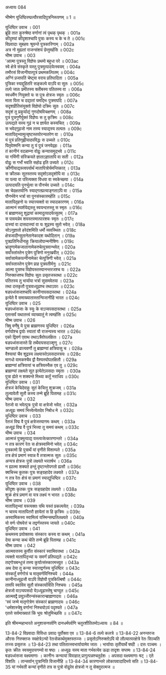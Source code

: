 अध्यायः 084

भीष्मेण युधिष्ठिरम्प्रत्यौरसादिपुत्रनिरूपणम् ॥ 1 ॥
	
युधिष्ठिर उवाच ।	001  
ब्रूहि तात कुरुश्रेष्ठ वर्णानां त्वं पृथक् पृथक् ।	001a  
कीदृश्यां कीदृशाश्चापि पुत्राः कस्य च के च ते ॥	001c  
विप्रवादाः सुबहवः श्रूयन्ते पुत्रकारिणाम् ।	002a  
अत्र नो मुह्यतां राजन्संशयं छेत्तुमर्हसि ॥	002c  
भीष्म उवाच ।	003  
\'आत्मा पुत्रस्तु विज्ञेयः प्रथमो बहुधा परे ॥	003ac  
स्वे क्षेत्रे संस्कृते यस्तु पुत्रमुत्पादयेत्स्वयम् ।	004a  
तमौरसं विजानीयात्पुत्रं प्रथमकल्पितम् ॥	004c  
अग्निं प्रजापतिं चेष्ट्वा वराय प्रतिपादिता ।	005a  
पुत्रिका स्याद्दुहितरि सङ्कल्पे वाऽपि वा सुतः ॥	005c  
तल्पे जातः प्रमीतस्य क्लीबस्य पतितस्य वा ।	006a  
स्वधर्मेण नियुक्तो यः स पुत्रः क्षेत्रजः स्मृतः ॥	006c  
माता पिता च दद्यातां यमद्भिः पुत्रमापदि ।	007a  
सदृशप्रीतिसंयुक्तो विज्ञेयो दत्रिमः सुतः ॥	007c  
सदृशं तु प्रकुर्याद्यं गुणदोषविचक्षणम् ।	008a  
पुत्रं पुत्रगुणैर्युक्तं विज्ञेयः स तु कृत्रिमः ॥	008c  
उत्पद्यते यस्य गूढं न च ज्ञायेत कस्यचित् ।	009a  
स भवेद्गूढजो नाम तस्य स्याद्यस्य तल्पतः ॥	009c  
मातापितृभ्यामुत्सृष्टस्तयोरन्यतरेण वा ।	010a  
यं पुत्रं प्रतिगृह्णीयादपविद्धः स उच्यते ॥	010c  
पितृवेश्मनि कन्या तु यं पुत्रं जनयेद्रहः ।	011a  
तं कानीनं वदन्नाम्ना वोढुः कन्यासमुद्भवे ॥	011c  
या गर्भिणी संस्क्रियते ज्ञाताऽज्ञातापि वा सती ।	012a  
वोढुः स गर्भो भवति सहोढ इति उच्यते ॥	012c  
क्रीणीयाद्यस्त्वपर्यार्थं मातापित्रोर्यमन्तिकात् ।	013a  
स क्रीतकः सुतस्तस्य सदृशोऽसदृशोपि वा ॥	013c  
या पत्या वा परित्यक्ता विधवा वा स्वकेच्छया ।	014a  
उत्पादयति पुनर्भूत्वा स पौनर्भव उच्यते ॥	014c  
सा चेदक्षतयोनिः स्याद्गतप्रत्याङ्गताऽपि वा ।	015a  
पौनर्भवेन भर्त्रा सा पुनसंस्कारमर्हति ॥	015c  
मातापितृहनो यः स्यात्त्यक्तो वा स्यादकारणम् ।	016a  
आत्मानं स्पर्शयेद्यस्तु स्वयन्दत्तस्तु स स्मृतः ॥	016c  
यं ब्राह्मणस्तु शूद्रायां कामादुत्पादयेत्सुतम् ।	017a  
स पावयन्नेव शवस्तस्मात्पारशवः स्मृतः ॥	017c  
दास्यां वा दासदास्यां वा यः शूद्रस्य सुतो भवेत् ।	018a  
सोऽनुज्ञातो हरेदंशमिति धर्मो व्यवस्थितः ॥	018c  
क्षेत्रजादीन्सुतानेतानेकादश यथोदितान् ।	019a  
पुत्रप्रतिनिधीनाहुः क्रियालोपान्मनीषिणः ॥	019c  
भ्रातॄणामेकजातानामेकश्चेत्पुत्रवान्भवेत् ।	020a  
सर्वांस्तांस्तेन पुत्रेण पुत्रिणो मनुरब्रवीत् ॥	020c  
सर्वासामेकपत्नीनामेका चेत्पुत्रिणी भवेत् ।	021a  
सर्वास्तास्तेन पुत्रेण प्राह पुत्रवतीर्मनुः ॥	021c  
आत्मा पुत्रश्च विज्ञेयस्तस्यानन्तरजश्च यः ।	022a  
निरुक्तजश्च विज्ञेयः सुतः प्रसृतजस्तथा ॥	022c  
पतितस्य तु भार्याया भर्त्रा सुसमवेतया ।	023a  
तथा दत्तकृतौ पुत्रावध्यूढश्च तथाऽपरः ॥	023c  
षडपध्वंसजाश्चापि कानीनापसदास्तथा ।	024a  
इत्येते वै समाख्यातास्तान्विजानीहि भारत ॥	024c  
युधिष्ठिर उवाच ।	025  
षडपध्वंसजाः के स्युः के वाऽप्यपसदास्तथा ।	025a  
एतत्सर्वं यथातत्त्वं व्याख्यातुं मे त्वमर्हसि ॥	025c  
भीष्म उवाच ।	026  
त्रिषु वर्णेषु ये पुत्रा ब्राह्मणस्य युधिष्ठिर ।	026a  
वर्णयोश्च द्वयोः स्यातां यौ राजन्यस्य भारत ॥	026c  
एको द्विवर्ण एवाथ तथाऽत्रैवोपलक्षितः ।	027a  
षडपध्वंसजास्ते हि तथैवापसदाञ्शृणु ॥	027c  
चाण्डालो व्रात्यवर्णौ तु ब्राह्मण्यां क्षत्रियासु च ।	028a  
वैश्यायां चैव शूद्रस्य लक्ष्यास्तेऽपसदास्त्रयः ॥	028c  
मागधो वामकश्चैव द्वौ वैश्यस्योपलक्षितौ ।	029a  
ब्राह्मण्यां क्षत्रियायां च क्षत्रियस्यैक एव तु ॥	029c  
ब्राह्मण्यां लक्ष्यते सूत इत्येतेऽपसदाः स्मृताः ।	030a  
पुत्रा ह्येते न शक्यन्ते मिथ्या कर्तुं नराधिप ॥	030c  
युधिष्ठिर उवाच ।	031  
क्षेत्रजं केचिदेवाहुः सुतं केचित्तु शुक्रजम् ।	031a  
तुल्यावेतौ सुतौ कस्य तन्मे ब्रूहि पितामह ॥	031c  
भीष्म उवाच ।	032  
रेतजो वा भवेत्पुत्रः पुत्रो वा क्षत्रेजो भवेत् ।	032a  
अध्यूढः समयं भित्त्वेत्येतदेव निबोध मे ॥	032c  
युधिष्ठिर उवाच ।	033  
रेतजं विद्म वै पुत्रं क्षत्रेजस्यागमः कथम् ।	033a  
अध्यूढं विद्म वै पुत्रं भित्त्वा तु समयं कथम् ॥	033c  
भीष्म उवाच ।	034  
आत्मजं पुत्रमुत्पाद्य यस्त्यजेत्कारणान्तरे ।	034a  
न तत्र कारणं रेतः स क्षेत्रस्वामिनो भवेत् ॥	034c  
पुत्रकामो हि पुत्रार्थे यां वृणीते विशाम्पते ।	035a  
तत्र क्षेत्रं प्रमाणं स्यान्न वै तत्रात्मजः सुतः ॥	035c  
अन्यत्र क्षेत्रजः पुत्रो लक्ष्यते भरतर्षभ ।	036a  
न ह्यात्मा शक्यते हन्तुं दृष्टान्तोपगतो ह्यसौ ॥	036c  
क्वचिच्च कुतकः पुत्रः सङ्ग्रहादेव लक्ष्यते ।	037a  
न तत्र रेतः क्षेत्रं वा प्रमाणं स्याद्युधिष्ठिर ॥	037c  
युधिष्ठिर उवाच ।	038  
कीदृशः कृतकः पुत्रः सङ्ग्रहादेव लक्ष्यते ।	038a  
शुक्रं क्षेत्रं प्रमाणं वा यत्र लक्ष्यं न भारत ॥	038c  
भीष्म उवाच ।	039  
मातापितृभ्यां यस्त्यक्तः पथि यस्तं प्रकल्पयेत् ।	039a  
न चास्य मातापितरौ ज्ञायेतां स हि कृत्रिमः ॥	039c  
अस्वामिकस्य स्वामित्वं यस्मिन्सम्प्रतिलक्ष्यते ।	040a  
यो वर्णः पोषयेत्तं च तद्वर्णस्तस्य जायते ॥	040c  
युधिष्ठिर उवाच ।	041  
कथमस्य प्रयोक्तव्यः संस्कारः कस्य वा कथम् ।	041a  
देया कन्या कथं चेति तन्मे ब्रूहि पितामह ॥	041c  
भीष्म उवाच ।	042  
आत्मवत्तस्य कुर्वीत संस्कारं स्वामिवत्तथा ।	042a  
त्यक्तो मातापितृभ्यां यः सवर्णं प्रतिपद्यते ॥	042c  
तद्गोत्रबन्धुजं तस्य कुर्यात्संस्कारमच्युत ।	043a  
अथ देया तु कन्या स्यात्तद्वर्णस्य युधिष्ठिर ॥	043c  
संस्कर्तुं वर्णगोत्रं च मातृवर्णविनिश्चये ।	044a  
कानीनाध्यूढजौ वाऽपि विज्ञेयौ पुत्रकिल्बिषौ ॥	044c  
तावपि स्वाविव सुतौ संस्कार्याविति निश्चयः ।	045a  
क्षेत्रजो वाऽप्यपसदो येऽध्यूढास्तेषु चाप्युत ॥	045c  
आत्मवद्वै प्रयुञ्जीरन्संस्कारान्ब्राह्मणादयः ।	046a  
\'स्वं जन्मे मातृगोत्रेण संस्कारं ब्राह्मणादयः ॥	046c  
\'धर्मशास्त्रेषु वर्णानां निश्चयोऽयं पदृश्यते ।	047a  
एतत्ते सर्वमाख्यातं किं भूयः श्रोतुमिच्छसि ॥ ॥	047c  

इति श्रीमन्महाभारते अनुशासनपर्वणि दानधर्मपर्वणि चतुरशीतितमोऽध्यायः ॥ 84 ॥

13-84-2 विप्रवादाः विविधाः प्रवादः पूर्वोक्ता एव ॥ 13-84-6 तल्पे कलत्रे ॥ 13-84-22 अनन्तरजः औरसः निरुक्तजः स्वक्षेत्रेऽन्यो रेतःसेकार्थमुक्तस्तज्जः । प्रसृतोऽनिरुक्तोऽपि यो लौल्यात्परक्षेत्रे रेतः सिञ्चति तज्जः प्रसृतजः ॥ 13-84-23 तथा पतितात्स्वभार्यायामेव जातः । भार्यायाः तृतीयार्थे षष्ठी । दत्तः पञ्चमः । कृतः क्रीतः स्वयमुपायगम्यो वा षष्ठः । अध्यूढः यस्य माता गर्भवत्येव ऊढा तादृशः सप्तमः ॥ 13-84-24 षडपध्वंसजा वक्ष्यमाणाः । कानीनः कन्यायां विवाहात् प्रागुत्पन्नश्चतुर्दशः । अपसदा वक्ष्यमाणाः षट् । एते विंशतिः । तान्सर्वान् पुत्रानिति विजानीहि ॥ 13-84-34 कारणान्तरे लोकापवादादिभये सति ॥ 13-84-35 यां गर्भवती कन्यां वृणीते तत्र स पुत्रो वोढुरेव क्षेत्रजो न तु सेक्तुरात्मज ॥
